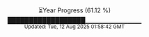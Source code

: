 <p align="center">
⏳Year Progress (61.12 %) <br>
██████████████████▁▁▁▁▁▁▁▁▁▁▁▁ <br>
<sub>Updated: Tue, 12 Aug 2025 01:58:42 GMT</sub>
</p>

